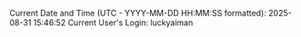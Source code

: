 Current Date and Time (UTC - YYYY-MM-DD HH:MM:SS formatted): 2025-08-31 15:46:52
Current User's Login: luckyaiman
